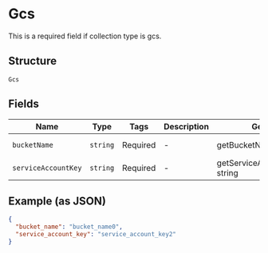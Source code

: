 
# Gcs

This is a required field if collection type is gcs.

## Structure

`Gcs`

## Fields

| Name | Type | Tags | Description | Getter | Setter |
|  --- | --- | --- | --- | --- | --- |
| `bucketName` | `string` | Required | - | getBucketName(): string | setBucketName(string bucketName): void |
| `serviceAccountKey` | `string` | Required | - | getServiceAccountKey(): string | setServiceAccountKey(string serviceAccountKey): void |

## Example (as JSON)

```json
{
  "bucket_name": "bucket_name0",
  "service_account_key": "service_account_key2"
}
```

